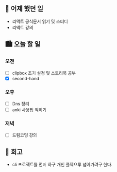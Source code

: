 ## 🌃 어제 했던 일

- 리액트 공식문서 읽기 및 스터디
- 리액트 강의 

## 🏙️ 오늘 할 일

### 오전

- [ ] clipbox 초기 설정 및 스토리북 공부
- [x] second-hand

### 오후

- [ ] Dns 정리
- [ ] anki 사용법 익히기

### 저녁

- [ ] 드림코딩 강의


## 🌆 회고
- cli 프로젝트를 먼저 하구 개인 플젝으루 넘어가려구 한다.